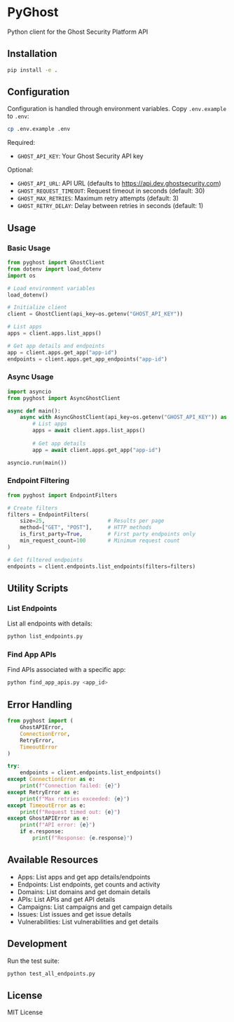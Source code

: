 # PyGhost

Python client for the Ghost Security Platform API

## Installation

```bash
pip install -e .
```

## Configuration

Configuration is handled through environment variables. Copy `.env.example` to `.env`:

```bash
cp .env.example .env
```

Required:
- `GHOST_API_KEY`: Your Ghost Security API key

Optional:
- `GHOST_API_URL`: API URL (defaults to https://api.dev.ghostsecurity.com)
- `GHOST_REQUEST_TIMEOUT`: Request timeout in seconds (default: 30)
- `GHOST_MAX_RETRIES`: Maximum retry attempts (default: 3)
- `GHOST_RETRY_DELAY`: Delay between retries in seconds (default: 1)

## Usage

### Basic Usage

```python
from pyghost import GhostClient
from dotenv import load_dotenv
import os

# Load environment variables
load_dotenv()

# Initialize client
client = GhostClient(api_key=os.getenv("GHOST_API_KEY"))

# List apps
apps = client.apps.list_apps()

# Get app details and endpoints
app = client.apps.get_app("app-id")
endpoints = client.apps.get_app_endpoints("app-id")
```

### Async Usage

```python
import asyncio
from pyghost import AsyncGhostClient

async def main():
    async with AsyncGhostClient(api_key=os.getenv("GHOST_API_KEY")) as client:
        # List apps
        apps = await client.apps.list_apps()
        
        # Get app details
        app = await client.apps.get_app("app-id")

asyncio.run(main())
```

### Endpoint Filtering

```python
from pyghost import EndpointFilters

# Create filters
filters = EndpointFilters(
    size=25,                    # Results per page
    method=["GET", "POST"],     # HTTP methods
    is_first_party=True,        # First party endpoints only
    min_request_count=100       # Minimum request count
)

# Get filtered endpoints
endpoints = client.endpoints.list_endpoints(filters=filters)
```

## Utility Scripts

### List Endpoints

List all endpoints with details:

```bash
python list_endpoints.py
```

### Find App APIs

Find APIs associated with a specific app:

```bash
python find_app_apis.py <app_id>
```

## Error Handling

```python
from pyghost import (
    GhostAPIError,
    ConnectionError,
    RetryError,
    TimeoutError
)

try:
    endpoints = client.endpoints.list_endpoints()
except ConnectionError as e:
    print(f"Connection failed: {e}")
except RetryError as e:
    print(f"Max retries exceeded: {e}")
except TimeoutError as e:
    print(f"Request timed out: {e}")
except GhostAPIError as e:
    print(f"API error: {e}")
    if e.response:
        print(f"Response: {e.response}")
```

## Available Resources

- Apps: List apps and get app details/endpoints
- Endpoints: List endpoints, get counts and activity
- Domains: List domains and get domain details
- APIs: List APIs and get API details
- Campaigns: List campaigns and get campaign details
- Issues: List issues and get issue details
- Vulnerabilities: List vulnerabilities and get details

## Development

Run the test suite:

```bash
python test_all_endpoints.py
```

## License

MIT License
